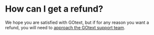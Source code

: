 # How can I get a refund?

We hope you are satisfied with GOtext, but if for any reason you want a refund, you will need to [approach the GOtext support team](mailto:help@tobi.ai).
